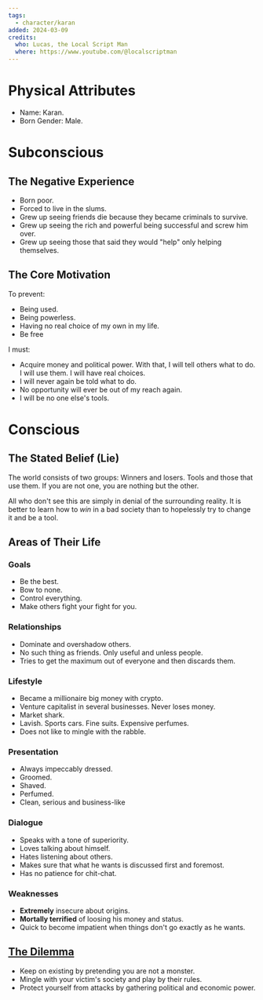 ```yaml
---
tags:
  - character/karan
added: 2024-03-09
credits:
  who: Lucas, the Local Script Man
  where: https://www.youtube.com/@localscriptman
---
```


# Physical Attributes

- Name: Karan.
- Born Gender: Male.

# Subconscious

## The Negative Experience

- Born poor.
- Forced to live in the slums.
- Grew up seeing friends die because they became criminals to survive.
- Grew up seeing the rich and powerful being successful and screw him over.
- Grew up seeing those that said they would "help" only helping themselves.

## The Core Motivation

To prevent:
- Being used.
- Being powerless.
- Having no real choice of my own in my life.
- Be free

I must:
- Acquire money and political power. With that, I will tell others what to do. I will use them. I will have real choices.
- I will never again be told what to do.
- No opportunity will ever be out of my reach again.
- I will be no one else's tools.

# Conscious

## The Stated Belief (Lie)

The world consists of two groups: Winners and losers. Tools and those that use them. If you are not one, you are nothing but the other.

All who don't see this are simply in denial of the surrounding reality. It is better to learn how to *win* in a bad society than to hopelessly try to change it and be a tool.

## Areas of Their Life

### Goals

- Be the best.
- Bow to none.
- Control everything.
- Make others fight your fight for you.

### Relationships

- Dominate and overshadow others.
- No such thing as friends. Only useful and unless people.
- Tries to get the maximum out of everyone and then discards them.

### Lifestyle

- Became a millionaire big money with crypto.
- Venture capitalist in several businesses. Never loses money.
- Market shark.
- Lavish. Sports cars. Fine suits. Expensive perfumes.
- Does not like to mingle with the rabble.

### Presentation

- Always impeccably dressed.
- Groomed.
- Shaved.
- Perfumed.
- Clean, serious and business-like

### Dialogue

- Speaks with a tone of superiority.
- Loves talking about himself.
- Hates listening about others.
- Makes sure that what he wants is discussed first and foremost.
- Has no patience for chit-chat.

### Weaknesses

- **Extremely** insecure about origins.
- **Mortally terrified** of loosing his money and status.
- Quick to become impatient when things don't go exactly as he wants.

## [The Dilemma](setting_and_themes.md#^476916)

- Keep on existing by pretending you are not a monster.
- Mingle with your victim's society and play by their rules.
- Protect yourself from attacks by gathering political and economic power.